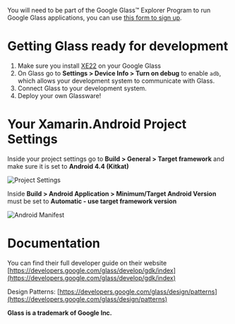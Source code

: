 You will need to be part of the Google Glass™ Explorer Program to run Google Glass applications, you can use [this form to sign up](http://www.google.com/glass/start/how-to-get-one/?source=xamarin).

Getting Glass ready for development
===================================
1. Make sure you install [XE22](https://developers.google.com/glass/release-notes) on your Google Glass
2. On Glass go to **Settings > Device Info > Turn on debug** to enable `adb`, which allows your development system to communicate with Glass.
3. Connect Glass to your development system.
4. Deploy your own Glassware!

Your Xamarin.Android Project Settings
=====================================

Inside your project settings go to **Build > General > Target framework** and make sure it is set to **Android 4.4 (Kitkat)**

![Project Settings](https://farm4.staticflickr.com/3808/13900997064_4016e4599e_o.png)

Inside  **Build > Android Application > Minimum/Target Android Version** must be set to **Automatic - use target framework version**

![Android Manifest](http://farm4.staticflickr.com/3698/11215581504_f9b61ddc6d_o.png)


Documentation
=============

You can find their full developer guide on their website [https://developers.google.com/glass/develop/gdk/index](https://developers.google.com/glass/develop/gdk/index)

Design Patterns: [https://developers.google.com/glass/design/patterns](https://developers.google.com/glass/design/patterns)


**Glass is a trademark of Google Inc.**